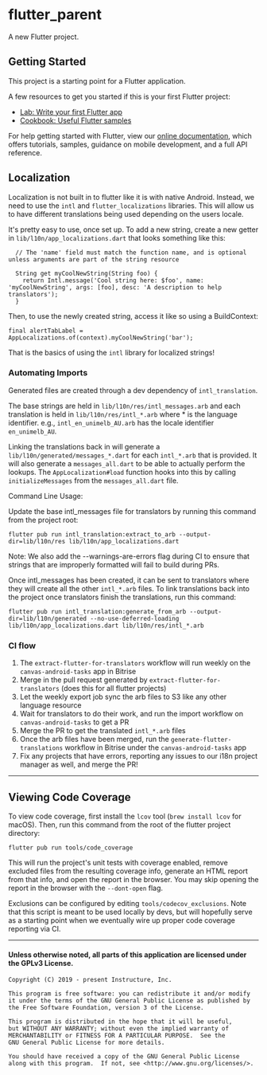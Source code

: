 # flutter_parent

A new Flutter project.

## Getting Started

This project is a starting point for a Flutter application.

A few resources to get you started if this is your first Flutter project:

- [Lab: Write your first Flutter app](https://flutter.dev/docs/get-started/codelab)
- [Cookbook: Useful Flutter samples](https://flutter.dev/docs/cookbook)

For help getting started with Flutter, view our
[online documentation](https://flutter.dev/docs), which offers tutorials,
samples, guidance on mobile development, and a full API reference.

## Localization

Localization is not built in to flutter like it is with native Android.
Instead, we need to use the `intl` and `flutter_localizations` libraries.
This will allow us to have different translations being used depending
on the users locale.

It's pretty easy to use, once set up. To add a new string, create a new
getter in `lib/l10n/app_localizations.dart` that looks something like this:
```
  // The 'name' field must match the function name, and is optional unless arguments are part of the string resource

  String get myCoolNewString(String foo) {
    return Intl.message('Cool string here: $foo', name: 'myCoolNewString', args: [foo], desc: 'A description to help translators');
  }
```

Then, to use the newly created string, access it like so using a BuildContext:
```
final alertTabLabel = AppLocalizations.of(context).myCoolNewString('bar');
```

That is the basics of using the `intl` library for localized strings!

### Automating Imports
Generated files are created through a dev dependency of `intl_translation`.

The base strings are held in `lib/l10n/res/intl_messages.arb` and each
translation is held in `lib/l10n/res/intl_*.arb` where * is the language
identifier. e.g., `intl_en_unimelb_AU.arb` has the locale identifier
`en_unimelb_AU`.

Linking the translations back in will generate a
`lib/l10n/generated/messages_*.dart` for each `intl_*.arb` that is
provided. It will also generate a `messages_all.dart` to be able to
actually perform the lookups. The `AppLocalization#load` function hooks
into this by calling `initializeMessages` from the `messages_all.dart` file.

Command Line Usage:

Update the base intl_messages file for translators by running this
command from the project root:
```
flutter pub run intl_translation:extract_to_arb --output-dir=lib/l10n/res lib/l10n/app_localizations.dart
```
Note: We also add the --warnings-are-errors flag during CI to ensure that
strings that are improperly formatted will fail to build during PRs.

Once intl_messages has been created, it can be sent to translators where
they will create all the other `intl_*.arb` files. To link translations
back into the project once translators finish the translations, run this
command:
```
flutter pub run intl_translation:generate_from_arb --output-dir=lib/l10n/generated --no-use-deferred-loading lib/l10n/app_localizations.dart lib/l10n/res/intl_*.arb
```

### CI flow
1. The `extract-flutter-for-translators` workflow will run weekly on the `canvas-android-tasks` app in Bitrise
2. Merge in the pull request generated by `extract-flutter-for-translators` (does this for all flutter projects)
3. Let the weekly export job sync the arb files to S3 like any other language resource
4. Wait for translators to do their work, and run the import workflow on `canvas-android-tasks` to get a PR
5. Merge the PR to get the translated `intl_*.arb` files
6. Once the arb files have been merged, run the `generate-flutter-translations` workflow in Bitrise under the `canvas-android-tasks` app
7. Fix any projects that have errors, reporting any issues to our i18n project manager as well, and merge the PR!

---

## Viewing Code Coverage
To view code coverage, first install the `lcov` tool (`brew install lcov` for macOS).
Then, run this command from the root of the flutter project directory:
```
flutter pub run tools/code_coverage
```
This will run the project's unit tests with coverage enabled, remove 
excluded files from the resulting coverage info, generate an HTML report 
from that info, and open the report in the browser. You may skip opening 
the report in the browser with the `--dont-open` flag.
  
Exclusions can be configured by editing `tools/codecov_exclusions`. Note 
that this script is meant to be used locally by devs, but will hopefully 
serve as a starting point when we eventually wire up proper code coverage 
reporting via CI.

---

#### Unless otherwise noted, all parts of this application are licensed under the GPLv3 License.

```
Copyright (C) 2019 - present Instructure, Inc.
 
This program is free software: you can redistribute it and/or modify
it under the terms of the GNU General Public License as published by
the Free Software Foundation, version 3 of the License.

This program is distributed in the hope that it will be useful,
but WITHOUT ANY WARRANTY; without even the implied warranty of
MERCHANTABILITY or FITNESS FOR A PARTICULAR PURPOSE.  See the
GNU General Public License for more details.

You should have received a copy of the GNU General Public License
along with this program.  If not, see <http://www.gnu.org/licenses/>.
```
